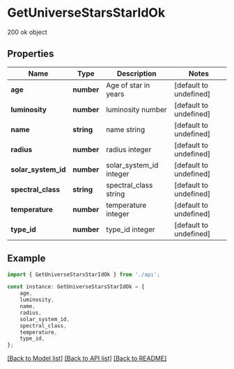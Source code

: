 # GetUniverseStarsStarIdOk

200 ok object

## Properties

Name | Type | Description | Notes
------------ | ------------- | ------------- | -------------
**age** | **number** | Age of star in years | [default to undefined]
**luminosity** | **number** | luminosity number | [default to undefined]
**name** | **string** | name string | [default to undefined]
**radius** | **number** | radius integer | [default to undefined]
**solar_system_id** | **number** | solar_system_id integer | [default to undefined]
**spectral_class** | **string** | spectral_class string | [default to undefined]
**temperature** | **number** | temperature integer | [default to undefined]
**type_id** | **number** | type_id integer | [default to undefined]

## Example

```typescript
import { GetUniverseStarsStarIdOk } from './api';

const instance: GetUniverseStarsStarIdOk = {
    age,
    luminosity,
    name,
    radius,
    solar_system_id,
    spectral_class,
    temperature,
    type_id,
};
```

[[Back to Model list]](../README.md#documentation-for-models) [[Back to API list]](../README.md#documentation-for-api-endpoints) [[Back to README]](../README.md)
